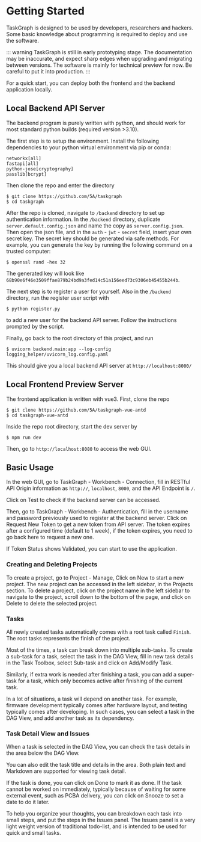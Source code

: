 # Getting Started

TaskGraph is designed to be used by developers, researchers and hackers.
Some basic knowledge about programming is required to deploy and use the software.

::: warning
TaskGraph is still in early prototyping stage.
The documentation may be inaccurate,
and expect sharp edges when upgrading and migrating between versions.
The software is mainly for technical preview for now.
Be careful to put it into production.
:::

For a quick start, you can deploy both the frontend and the backend application locally.

## Local Backend API Server

The backend program is purely written with python, and should work for most
standard python builds (required version >3.10).

The first step is to setup the environment.
Install the following dependencies to your python virtual environment via pip or conda:

    networkx[all]
    fastapi[all]
    python-jose[cryptography]
    passlib[bcrypt]

Then clone the repo and enter the directory

    $ git clone https://github.com/5A/taskgraph
    $ cd taskgraph

After the repo is cloned, navigate to `/backend` directory to set up authentication information.
In the `/backend` directory, duplicate `server.default.config.json` and name the copy as `server.config.json`.
Then open the json file, and in the `auth` - `jwt` - `secret` field, insert your own secret key.
The secret key should be generated via safe methods.
For example, you can generate the key by running the following command on a trusted computer:

    $ openssl rand -hex 32

The generated key will look like `68b90e6f46e3509ffae879b24bd9a3fed14c51a156eed73c9306eb45455b244b`.

The next step is to register a user for yourself.
Also in the `/backend` directory, run the register user script with

    $ python register.py

to add a new user for the backend API server.
Follow the instructions prompted by the script.

Finally, go back to the root directory of this project, and run

    $ uvicorn backend.main:app --log-config logging_helper/uvicorn_log.config.yaml

This should give you a local backend API server at `http://localhost:8000/`

## Local Frontend Preview Server

The frontend application is written with vue3.
First, clone the repo

    $ git clone https://github.com/5A/taskgraph-vue-antd
    $ cd taskgraph-vue-antd

Inside the repo root directory, start the dev server by

    $ npm run dev

Then, go to `http://localhost:8080` to access the web GUI.

## Basic Usage

In the web GUI, go to TaskGraph - Workbench - Connection,
fill in RESTful API Origin information as `http://`, `localhost`, `8000`,
and the API Endpoint is `/`.

Click on Test to check if the backend server can be accessed.

Then, go to TaskGraph - Workbench - Authentication,
fill in the username and password previously used to register at the backend server.
Click on Request New Token to get a new token from API server.
The token expires after a configured time (default to 1 week),
if the token expires, you need to go back here to request a new one.

If Token Status shows Validated, you can start to use the application.

### Creating and Deleting Projects

To create a project, go to Project - Manage, Click on New to start a new project.
The new project can be accessed in the left sidebar, in the Projects section.
To delete a project, click on the project name in the left sidebar to navigate to the project,
scroll down to the bottom of the page, and click on Delete to delete the selected project.

### Tasks

All newly created tasks automatically comes with a root task called `Finish`.
The root tasks represents the finish of the project.

Most of the times, a task can break down into multiple sub-tasks.
To create a sub-task for a task, select the task in the DAG View,
fill in new task details in the Task Toolbox, select Sub-task and click on Add/Modify Task.

Similarly, if extra work is needed after finishing a task,
you can add a super-task for a task, which only becomes active after finishing of the current task.

In a lot of situations, a task will depend on another task.
For example, firmware development typically comes after hardware layout,
and testing typically comes after developing.
In such cases, you can select a task in the DAG View,
and add another task as its dependency.

### Task Detail View and Issues

When a task is selected in the DAG View, you can check the task details in the area below the DAG View.

You can also edit the task title and details in the area.
Both plain text and Markdown are supported for viewing task detail.

If the task is done, you can click on Done to mark it as done.
If the task cannot be worked on immediately,
typically because of waiting for some external event,
such as PCBA delivery,
you can click on Snooze to set a date to do it later.

To help you organize your thoughts, you can breakdown each task into small steps,
and put the steps in the Issues panel.
The Issues panel is a very light weight version of traditional todo-list,
and is intended to be used for quick and small tasks.
